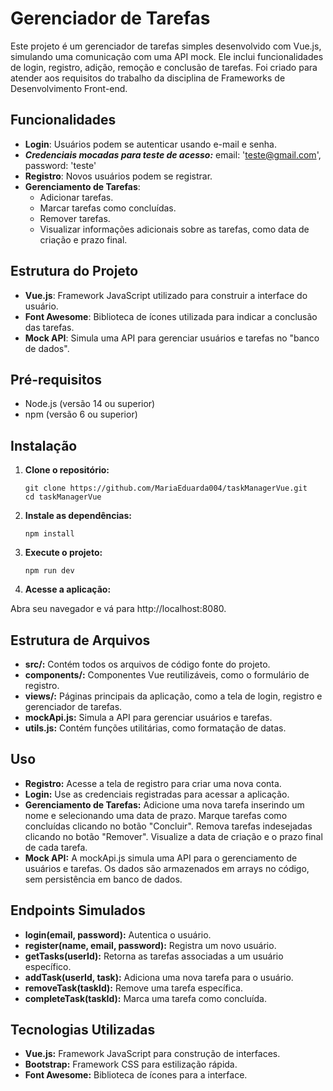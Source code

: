 # Gerenciador de Tarefas

Este projeto é um gerenciador de tarefas simples desenvolvido com Vue.js, simulando uma comunicação com uma API mock. Ele inclui funcionalidades de login, registro, adição, remoção e conclusão de tarefas. Foi criado para atender aos requisitos do trabalho da disciplina de Frameworks de Desenvolvimento Front-end.

## Funcionalidades

- **Login**: Usuários podem se autenticar usando e-mail e senha.
- ***Credenciais mocadas para teste de acesso:*** email: 'teste@gmail.com', password: 'teste'
- **Registro**: Novos usuários podem se registrar.
- **Gerenciamento de Tarefas**:
  - Adicionar tarefas.
  - Marcar tarefas como concluídas.
  - Remover tarefas.
  - Visualizar informações adicionais sobre as tarefas, como data de criação e prazo final.

## Estrutura do Projeto

- **Vue.js**: Framework JavaScript utilizado para construir a interface do usuário.
- **Font Awesome**: Biblioteca de ícones utilizada para indicar a conclusão das tarefas.
- **Mock API**: Simula uma API para gerenciar usuários e tarefas no "banco de dados".

## Pré-requisitos

- Node.js (versão 14 ou superior)
- npm (versão 6 ou superior)

## Instalação

1. **Clone o repositório:**

   ```
   git clone https://github.com/MariaEduarda004/taskManagerVue.git
   cd taskManagerVue

2. **Instale as dependências:**

   ```
   npm install

3. **Execute o projeto:**

   ```
   npm run dev
4. **Acesse a aplicação:**

Abra seu navegador e vá para http://localhost:8080.

## Estrutura de Arquivos
- **src/:** Contém todos os arquivos de código fonte do projeto.
- **components/:** Componentes Vue reutilizáveis, como o formulário de registro.
- **views/:** Páginas principais da aplicação, como a tela de login, registro e gerenciador de tarefas.
- **mockApi.js:** Simula a API para gerenciar usuários e tarefas.
- **utils.js:** Contém funções utilitárias, como formatação de datas.
## Uso
- **Registro:** Acesse a tela de registro para criar uma nova conta.
- **Login:** Use as credenciais registradas para acessar a aplicação.
- **Gerenciamento de Tarefas:**
Adicione uma nova tarefa inserindo um nome e selecionando uma data de prazo.
Marque tarefas como concluídas clicando no botão "Concluir".
Remova tarefas indesejadas clicando no botão "Remover".
Visualize a data de criação e o prazo final de cada tarefa.
- **Mock API:**
A mockApi.js simula uma API para o gerenciamento de usuários e tarefas. Os dados são armazenados em arrays no código, sem persistência em banco de dados.

## Endpoints Simulados
- **login(email, password):** Autentica o usuário.
- **register(name, email, password):** Registra um novo usuário.
- **getTasks(userId):** Retorna as tarefas associadas a um usuário específico.
- **addTask(userId, task):** Adiciona uma nova tarefa para o usuário.
- **removeTask(taskId):** Remove uma tarefa específica.
- **completeTask(taskId):** Marca uma tarefa como concluída.
## Tecnologias Utilizadas
- **Vue.js:** Framework JavaScript para construção de interfaces.
- **Bootstrap:** Framework CSS para estilização rápida.
- **Font Awesome:** Biblioteca de ícones para a interface.
